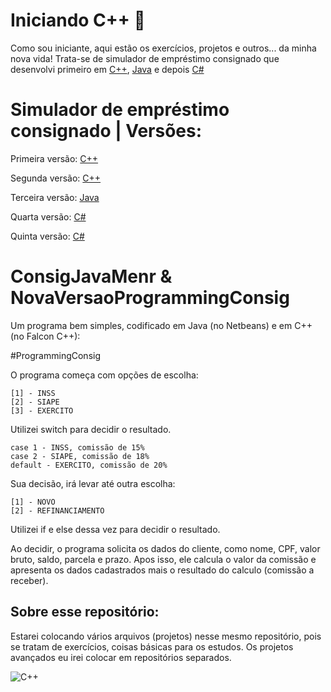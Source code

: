 # Iniciando C++ 💬

Como sou iniciante, aqui estão os exercícios, projetos e outros... da minha nova vida!
Trata-se de simulador de empréstimo consignado que desenvolvi primeiro em [C++](https://github.com/PBPaschoal/BeginsCmaismais/blob/master/NovaVersaoProgrammingConsig), [Java](https://github.com/PBPaschoal/BeginsJava/blob/master/ConsigConsulta.java) e depois [C#](https://github.com/PBPaschoal/Inicio-CSharp/blob/master/ConsigConsultaProgram%2003/ConsigConsultaProgram/ConsigConsulta03.cs)

# Simulador de empréstimo consignado | Versões:
Primeira versão:
[C++](https://github.com/PBPaschoal/BeginsCmaismais/blob/master/ProgrammingConsig.cpp)

Segunda versão:
[C++](https://github.com/PBPaschoal/BeginsCmaismais/blob/master/NovaVersaoProgrammingConsig)

Terceira versão: 
[Java](https://github.com/PBPaschoal/BeginsJava/blob/master/ConsigConsulta.java)

Quarta versão:
[C#](https://github.com/PBPaschoal/AprendendoCSharp/blob/master/ConsigConsulta.cs)

Quinta versão: 
[C#](https://github.com/PBPaschoal/AprendendoCSharp/blob/master/ConsigConsultaProgram%2003/ConsigConsultaProgram/ConsigConsulta03.cs)

# ConsigJavaMenr & NovaVersaoProgrammingConsig

Um programa bem simples, codificado em Java (no Netbeans) e em C++ (no Falcon C++):

  #ProgrammingConsig

O programa começa com opções de escolha:

    [1] - INSS
    [2] - SIAPE
    [3] - EXERCITO

Utilizei switch para decidir o resultado.

    case 1 - INSS, comissão de 15%
    case 2 - SIAPE, comissão de 18%
    default - EXERCITO, comissão de 20%

Sua decisão, irá levar até outra escolha:

    [1] - NOVO
    [2] - REFINANCIAMENTO

Utilizei if e else dessa vez para decidir o resultado.

  Ao decidir, o programa solicita os dados do cliente, como nome, CPF, valor bruto, saldo, parcela e prazo.
  Apos isso, ele calcula o valor da comissão e apresenta os dados cadastrados mais o resultado do calculo (comissão a receber).

## Sobre esse repositório:
 Estarei colocando vários arquivos (projetos) nesse mesmo repositório, pois se tratam de exercícios, coisas básicas para os estudos.
 Os projetos avançados eu irei colocar em repositórios separados.
 
 ![C++](https://i.ibb.co/w7qyBfd/cmaismais.png)
